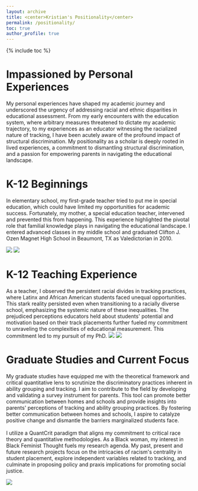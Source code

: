 ```yaml
---
layout: archive
title: <center>Kristian's Positionality</center>
permalink: /positionality/
toc: true
author_profile: true
---
```


{% include toc %}

# Impassioned by Personal Experiences
My personal experiences have shaped my academic journey and underscored the urgency of addressing racial and ethnic disparities in educational assessment. From my early encounters with the education system, where arbitrary measures threatened to dictate my academic trajectory, to my experiences as an educator witnessing the racialized nature of tracking, I have been acutely aware of the profound impact of structural discrimination. My positionality as a scholar is deeply rooted in lived experiences, a commitment to dismantling structural discrimination, and a passion for empowering parents in navigating the educational landscape. 

# K-12 Beginnings
In elementary school, my first-grade teacher tried to put me in special education, which could have limited my opportunities for academic success. Fortunately, my mother, a special education teacher, intervened and prevented this from happening. This experience highlighted the pivotal role that familial knowledge plays in navigating the educational landscape. I entered advanced classes in my middle school and graduated Clifton J. Ozen Magnet High School in Beaumont, TX as Valedictorian in 2010.

![](https://github.com/kedosomwan/kedosomwan.github.io/assets/172934087/893ed061-43d8-4180-864d-b939411c2d92)
![](https://github.com/kedosomwan/kedosomwan.github.io/assets/172934087/209d8e39-2989-485f-b781-136e3965418a)

# K-12 Teaching Experience
As a teacher, I observed the persistent racial divides in tracking practices, where Latinx and African American students faced unequal opportunities. This stark reality persisted even when transitioning to a racially diverse school, emphasizing the systemic nature of these inequalities. The prejudiced perceptions educators held about students' potential and motivation based on their track placements further fueled my commitment to unraveling the complexities of educational measurement. This commitment led to my pursuit of my PhD.
![](https://github.com/kedosomwan/kedosomwan.github.io/assets/172934087/2eaca729-347b-47ce-a773-211665cc4d39)
![](https://github.com/kedosomwan/kedosomwan.github.io/assets/172934087/1d14be42-469d-4694-984d-e4a1d287d356)

# Graduate Studies and Current Focus
My graduate studies have equipped me with the theoretical framework and critical quantitative lens to scrutinize the discriminatory practices inherent in ability grouping and tracking. I aim to contribute to the field by developing and validating a survey instrument for parents. This tool can promote better communication between homes and schools and provide insights into parents' perceptions of tracking and ability grouping practices. By fostering better communication between homes and schools, I aspire to catalyze positive change and dismantle the barriers marginalized students face. \
\
I utilize a QuantCrit paradigm that aligns my commitment to critical race theory and quantitative methodologies. As a Black woman, my interest in Black Feminist Thought fuels my research agenda. My past, present and future research projects focus on the intricacies of racism's centrality in student placement, explore independent variables related to tracking, and culminate in proposing policy and praxis implications for promoting social justice.

![](https://github.com/kedosomwan/kedosomwan.github.io/assets/172934087/945a664b-e555-44bd-947e-3fac3c420978)

